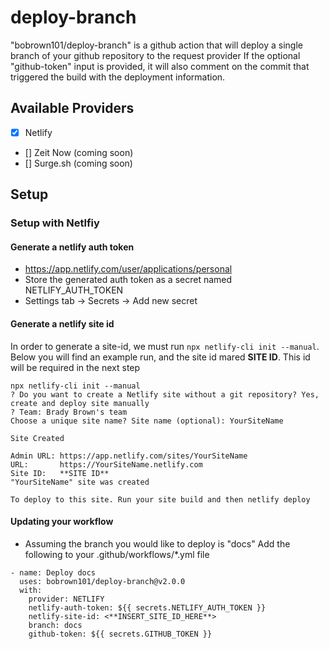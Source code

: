 # deploy-branch
"bobrown101/deploy-branch" is a github action that will deploy a single branch of your github repository to the request provider
If the optional "github-token" input is provided, it will also comment on the commit that triggered the build with the deployment information.

## Available Providers
- [x] Netlify
- [] Zeit Now (coming soon)
- [] Surge.sh (coming soon)

## Setup
### Setup with Netlfiy
#### Generate a netlify auth token
- https://app.netlify.com/user/applications/personal
- Store the generated auth token as a secret named NETLIFY_AUTH_TOKEN
- Settings tab -> Secrets -> Add new secret
#### Generate a netlify site id
In order to generate a site-id, we must run `npx netlify-cli init --manual`. Below you will find an example run, and the site id mared **SITE ID**. This id will be required in the next step
```
npx netlify-cli init --manual
? Do you want to create a Netlify site without a git repository? Yes, create and deploy site manually
? Team: Brady Brown's team
Choose a unique site name? Site name (optional): YourSiteName

Site Created

Admin URL: https://app.netlify.com/sites/YourSiteName
URL:       https://YourSiteName.netlify.com
Site ID:   **SITE ID**
"YourSiteName" site was created

To deploy to this site. Run your site build and then netlify deploy
```
#### Updating your workflow
* Assuming the branch you would like to deploy is "docs"
Add the following to your .github/workflows/*.yml file

```
- name: Deploy docs
  uses: bobrown101/deploy-branch@v2.0.0
  with:
    provider: NETLIFY
    netlify-auth-token: ${{ secrets.NETLIFY_AUTH_TOKEN }}
    netlify-site-id: <**INSERT_SITE_ID_HERE**>
    branch: docs
    github-token: ${{ secrets.GITHUB_TOKEN }}
```



